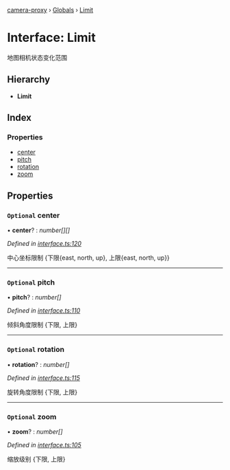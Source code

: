 [camera-proxy](../README.md) › [Globals](../globals.md) › [Limit](limit.md)

# Interface: Limit

地图相机状态变化范围

## Hierarchy

* **Limit**

## Index

### Properties

* [center](limit.md#optional-center)
* [pitch](limit.md#optional-pitch)
* [rotation](limit.md#optional-rotation)
* [zoom](limit.md#optional-zoom)

## Properties

### `Optional` center

• **center**? : *number[][]*

*Defined in [interface.ts:120](https://github.com/alibaba/camera-proxy/blob/b8e0938/src/interface.ts#L120)*

中心坐标限制
{下限{east, north, up}, 上限{east, north, up}}

___

### `Optional` pitch

• **pitch**? : *number[]*

*Defined in [interface.ts:110](https://github.com/alibaba/camera-proxy/blob/b8e0938/src/interface.ts#L110)*

倾斜角度限制
{下限, 上限}

___

### `Optional` rotation

• **rotation**? : *number[]*

*Defined in [interface.ts:115](https://github.com/alibaba/camera-proxy/blob/b8e0938/src/interface.ts#L115)*

旋转角度限制
{下限, 上限}

___

### `Optional` zoom

• **zoom**? : *number[]*

*Defined in [interface.ts:105](https://github.com/alibaba/camera-proxy/blob/b8e0938/src/interface.ts#L105)*

缩放级别
{下限, 上限}
